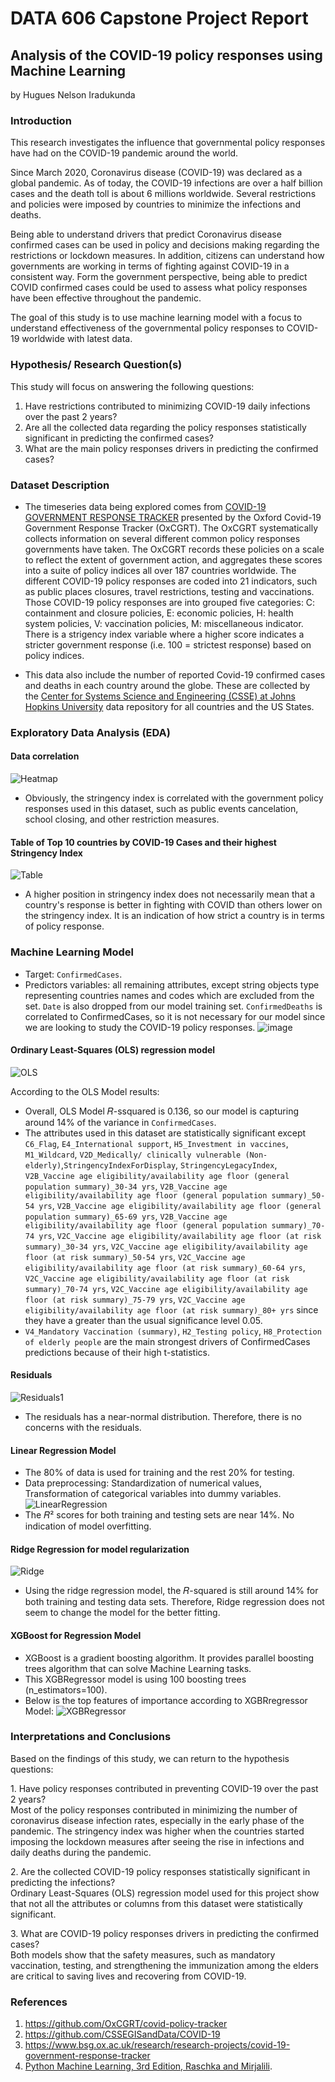 # DATA 606 Capstone Project Report

## Analysis of the COVID-19 policy responses using Machine Learning

by Hugues Nelson Iradukunda

### Introduction

This research investigates the influence that governmental policy responses have had on the COVID-19 pandemic around the world.

Since March 2020, Coronavirus disease (COVID-19) was declared as a global pandemic.
As of today, the COVID-19 infections are over a half billion cases and the death toll is about 6 millions worldwide.
Several restrictions and policies were imposed by countries to minimize the infections and deaths.

Being able to understand drivers that predict Coronavirus disease confirmed cases can be used in policy and decisions making regarding the restrictions or lockdown measures. In addition, citizens can understand how governments are working in terms of fighting against COVID-19 in a consistent way. 
Form the government perspective, being able to predict COVID confirmed cases could be used to assess what policy responses have been effective throughout the pandemic.

The goal of this study is to use machine learning model with a focus to understand effectiveness of the governmental policy responses to COVID-19 worldwide with latest data.

### Hypothesis/ Research Question(s)

This study will focus on answering the following questions:

1. Have restrictions contributed to minimizing COVID-19 daily infections over the past 2 years?
2. Are all the collected data regarding the policy responses statistically significant in predicting the confirmed cases?
3. What are the main policy responses drivers in predicting the confirmed cases?

### Dataset Description

- The timeseries data being explored comes from [COVID-19 GOVERNMENT RESPONSE TRACKER](https://github.com/OxCGRT/covid-policy-tracker) presented by the Oxford Covid-19 Government Response Tracker (OxCGRT). 
The OxCGRT systematically collects information on several different common policy responses governments have taken.
The OxCGRT records these policies on a scale to reflect the extent of government action, and aggregates these scores into a suite of policy indices all over 187 countries worldwide.
The different COVID-19 policy responses are coded into 21 indicators, such as public places closures, travel restrictions, testing and vaccinations.
Those COVID-19 policy responses are into grouped five categories:
C: containment and closure policies,
E: economic policies,
H: health system policies,
V: vaccination policies,
M: miscellaneous indicator.
There is a strigency index variable where a higher score indicates a stricter government response (i.e. 100 = strictest response) based on policy indices. 

- This data also include the number of reported Covid-19 confirmed cases and deaths in each country around the globe. 
These are collected by the [Center for Systems Science and Engineering (CSSE) at Johns Hopkins University](https://github.com/CSSEGISandData/COVID-19) data repository for all countries and the US States.
</p>

### Exploratory Data Analysis (EDA)

#### Data correlation 
![Heatmap](https://github.com/IradukundaHN/Hugues_DATA606/blob/main/Images/Heatmap.png?raw=true)
- Obviously, the stringency index is correlated with the government policy responses used in this dataset, such as public events cancelation, school closing, and other restriction measures.

#### Table of Top 10 countries by COVID-19 Cases and their highest Stringency Index 
![Table](https://github.com/IradukundaHN/Hugues_DATA606/blob/main/Images/Top10ConfirmedCasesandStringencyIndex.png?raw=true)
- A higher position in stringency index does not necessarily mean that a country's response is better in fighting with COVID than others lower on the stringency index. It is an indication of how strict a country is in terms of policy response.

### Machine Learning Model
- Target: `ConfirmedCases`. 
- Predictors variables: all remaining attributes, except string objects type representing countries names and codes which are excluded from the set. 
`Date` is also dropped from our model training set.
`ConfirmedDeaths` is correlated to ConfirmedCases, so it is not necessary for our model since we are looking to study the COVID-19 policy responses.
![image](https://user-images.githubusercontent.com/59127471/169708412-a2aaab75-a508-406e-9aec-370b5c902ef8.png)


#### Ordinary Least-Squares (OLS) regression model
![OLS](https://github.com/IradukundaHN/Hugues_DATA606/blob/main/Images/OLS.png?raw=true)

<p>
According to the OLS Model results:

- Overall, OLS Model  𝑅-ssquared  is 0.136, so our model is capturing around 14% of the variance in `ConfirmedCases`.
- The attributes used in this dataset are statistically significant except `C6_Flag`, `E4_International support`, `H5_Investment in vaccines`, `M1_Wildcard`, `V2D_Medically/ clinically vulnerable (Non-elderly)`,`StringencyIndexForDisplay`,
`StringencyLegacyIndex`,
`V2B_Vaccine age eligibility/availability age floor (general population summary)_30-34 yrs`,
`V2B_Vaccine age eligibility/availability age floor (general population summary)_50-54 yrs`,
`V2B_Vaccine age eligibility/availability age floor (general population summary)_65-69 yrs`,
`V2B_Vaccine age eligibility/availability age floor (general population summary)_70-74 yrs`,
`V2C_Vaccine age eligibility/availability age floor (at risk summary)_30-34 yrs`,
`V2C_Vaccine age eligibility/availability age floor (at risk summary)_50-54 yrs`,
`V2C_Vaccine age eligibility/availability age floor (at risk summary)_60-64 yrs`,
`V2C_Vaccine age eligibility/availability age floor (at risk summary)_70-74 yrs`,
`V2C_Vaccine age eligibility/availability age floor (at risk summary)_75-79 yrs`,
`V2C_Vaccine age eligibility/availability age floor (at risk summary)_80+ yrs` since they have a greater than the usual significance level 0.05.
- `V4_Mandatory Vaccination (summary)`, `H2_Testing policy`, `H8_Protection of elderly people` are the main strongest drivers of ConfirmedCases predictions because of their high t-statistics.
</p>

#### Residuals
![Residuals1](https://github.com/IradukundaHN/Hugues_DATA606/blob/main/Images/ResidualDistribution.png?raw=true)
- The residuals has a near-normal distribution. Therefore, there is no concerns with the residuals.

#### Linear Regression Model
- The 80% of data is used for training and the rest 20% for testing.
- Data preprocessing: 
Standardization of numerical values,
Transformation of categorical variables into dummy variables.
![LinearRegression](https://github.com/IradukundaHN/Hugues_DATA606/blob/main/Images/LinearRegression.png?raw=true)
- The 𝑅² scores for both training and testing sets are near 14%.
No indication of model overfitting.


#### Ridge Regression for model regularization
![Ridge](https://github.com/IradukundaHN/Hugues_DATA606/blob/main/Images/RidgeRegression.png?raw=true)

- Using the ridge regression model, the  𝑅-squared  is still around 14% for both training and testing data sets. Therefore, Ridge regression does not seem to change the model for the better fitting. 

#### XGBoost for Regression Model
- XGBoost is a gradient boosting algorithm. It provides parallel boosting trees algorithm that can solve Machine Learning tasks. 
- This XGBRegressor model is using 100 boosting trees (n_estimators=100).
- Below is the top features of importance according to XGBRregressor Model:
![XGBRegressor](https://github.com/IradukundaHN/Hugues_DATA606/blob/main/Images/XGBRegressor.png?raw=true)

### Interpretations and Conclusions
Based on the findings of this study, we can return to the hypothesis questions:
<p>
1. Have policy responses contributed in preventing COVID-19 over the past 2 years?
<br>
  Most of the policy responses contributed in minimizing the number of coronavirus disease infection rates, especially in the early phase of the pandemic. The stringency index was higher when the countries started imposing the lockdown measures after seeing the rise in infections and daily deaths during the pandemic.
</p>
<p>
2. Are the collected COVID-19 policy responses statistically significant in predicting the infections?
<br>
Ordinary Least-Squares (OLS) regression model used for this project show that not all the attributes or columns from this dataset were statistically significant. 
</p>
<p>
3. What are COVID-19 policy responses drivers in predicting the confirmed cases?
<br>
Both models show that the safety measures, such as mandatory vaccination, testing, and strengthening the immunization among the elders are critical to saving lives and recovering from COVID-19.
</p>

### References
1. https://github.com/OxCGRT/covid-policy-tracker
2. https://github.com/CSSEGISandData/COVID-19
3. https://www.bsg.ox.ac.uk/research/research-projects/covid-19-government-response-tracker
4. [Python Machine Learning, 3rd Edition, Raschka and Mirjalili](https://www.packtpub.com/product/python-machine-learning-third-edition/9781789955750).
